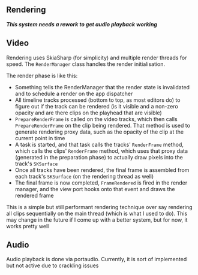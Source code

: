 ## Rendering

***This system needs a rework to get audio playback working***

## Video

Rendering uses SkiaSharp (for simplicity) and multiple render threads for speed. The `RenderManager` class handles the render initialisation.

The render phase is like this:

- Something tells the RenderManager that the render state is invalidated and to schedule a render on the app dispatcher
- All timeline tracks processed (bottom to top, as most editors do) to figure out if the track can be rendered (is it visible
  and a non-zero opacity and are there clips on the playhead that are visible)
- `PrepareRenderFrame` is called on the video tracks, which then calls `PrepareRenderFrame` on the clip being rendered. That method is used to
  generate rendering proxy data, such as the opacity of the clip at the current point in time
- A task is started, and that task calls the tracks' `RenderFrame` method, which calls the clips' `RenderFrame` method, which uses that proxy data (generated in the preparation phase)
  to actually draw pixels into the track's `SKSurface`
- Once all tracks have been rendered, the final frame is assembled from each track's `SKSurface` (on the rendering thread as well)
- The final frame is now completed, `FrameRendered` is fired in the render manager, and the view port hooks onto that event and draws the rendered frame

This is a simple but still performant rendering technique over say rendering all clips sequentially on the main thread (which is what I used to do).
This may change in the future if I come up with a better system, but for now, it works pretty well

## Audio

Audio playback is done via portaudio. Currently, it is sort of implemented but not active due to crackling issues
